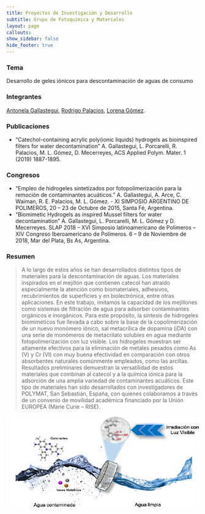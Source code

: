 ```yaml
---
title: Proyectos de Investigación y Desarrollo
subtitle: Grupo de Fotoquímica y Materiales
layout: page
callouts:
show_sidebar: false
hide_footer: true
---
```


### Tema
Desarrollo de geles iónicos para descontaminación de aguas de consumo

### Integrantes
[Antonela Gallastegui](/gallastegui), [Rodrigo Palacios](/palacios), [Lorena Gómez](/gomez).

### Publicaciones
- “Catechol-containing acrylic poly(ionic liquids) hydrogels as bioinspired filters for water decontamination” A. Gallastegui, L. Porcarelli, R. Palacios, M. L. Gómez, D. Mecerreyes, ACS Applied Polym. Mater. 1 (2019) 1887-1895.

### Congresos
- “Empleo de hidrogeles sintetizados por fotopolimerización para la remoción de contaminantes acuáticos.” A. Gallastegui, A. Arce, C. Waiman, R. E. Palacios, M. L. Gómez. - XI SIMPOSIO ARGENTINO DE POLIMEROS, 20 – 23 de Octubre de 2015, Santa Fé, Argentina.
- “Biomimetic Hydrogels as inspired Mussel filters for water decontamination” A. Gallastegui, L. Porcarelli, M. L. Gómez y D. Mecerreyes. SLAP 2018 – XVI Simposio latinoamericano de Polímeros – XIV Congreso Iberoamericano de Polímeros. 6 – 9 de Noviembre de 2018, Mar del Plata, Bs As, Argentina.

### Resumen
> A lo largo de estos años se han desarrollados distintos tipos de materiales para la descontaminación de aguas. Los materiales inspirados en el mejillón que contienen catecol han atraído especialmente la atención como biomateriales, adhesivos, recubrimientos de superficies y en biolectrónica, entre otras aplicaciones. En este trabajo, imitamos la capacidad de los mejillones como sistemas de filtración de agua para adsorber contaminantes orgánicos e inorgánicos. Para este propósito, la síntesis de hidrogeles biomiméticos fue llevada a cabo sobre la base de la copolimerización de un nuevo monómero iónico, sal metacrílica de dopamina (iDA) con una serie de monómeros de metacrilato solubles en agua mediante fotopolimerización con luz visible. Los hidrogeles muestran ser altamente efectivos para la eliminación de metales pesados como As (V) y Cr (VI) con muy buena efectividad en comparación con otros absorbentes naturales comúnmente empleados, como las arcillas. Resultados preliminares demuestran la versatilidad de estos materiales que combinan al catecol y a la química iónica para la adsorción de una amplia variedad de contaminantes acuáticos.
Este tipo de materiales han sido desarrollados con investigadores de POLYMAT, San Sebastián, España, con quienes colaboramos a través de un convenio de movilidad académica financiado por la Unión EUROPEA (Marie Curie – RISE).

![Figura](imgid/gelesionicos.jpg)